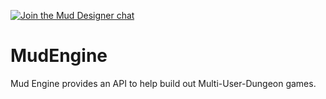 [![Join the Mud Designer chat](https://muddesigner.herokuapp.com/badge.svg)](https://muddesigner.herokuapp.com)

# MudEngine
Mud Engine provides an API to help build out Multi-User-Dungeon games.
